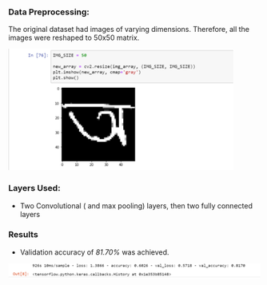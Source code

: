 ### Data Preprocessing: 

The original dataset had images of varying dimensions. Therefore, all the images were reshaped to 50x50 matrix. 

<img src="https://github.com/nusayer/bangla-alphabet-recogition/blob/master/images/datapreprocessing.png" width="450">

### Layers Used:

* Two Convolutional ( and max pooling) layers, then two fully connected layers

### Results

* Validation accuracy of _81.70%_ was achieved.

<img src="https://github.com/nusayer/bangla-alphabet-recogition/blob/master/images/results2.png" width="700">





